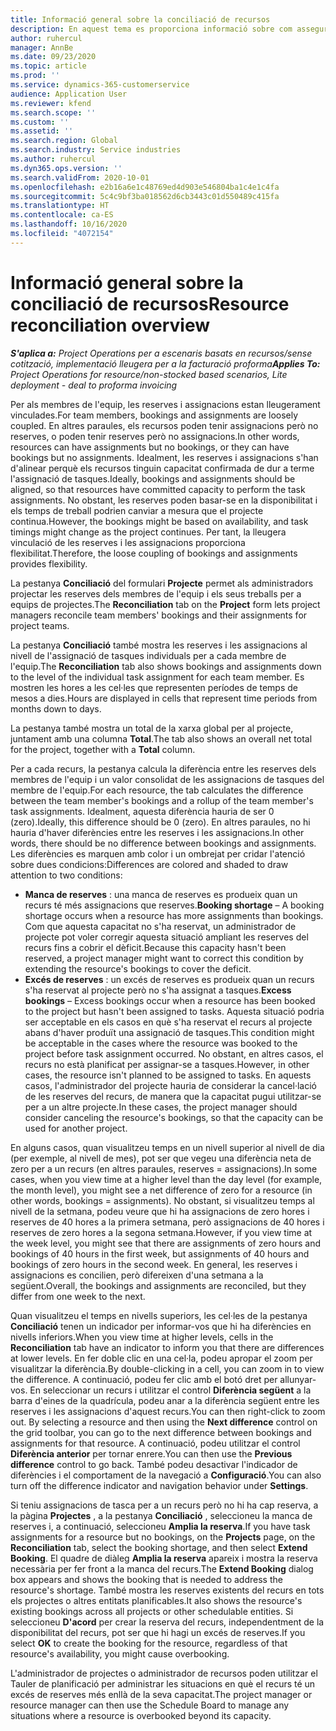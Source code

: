 ```yaml
---
title: Informació general sobre la conciliació de recursos
description: En aquest tema es proporciona informació sobre com assegurar-se que les reserves de recursos i les assignacions als projectes estiguin alineades.
author: ruhercul
manager: AnnBe
ms.date: 09/23/2020
ms.topic: article
ms.prod: ''
ms.service: dynamics-365-customerservice
audience: Application User
ms.reviewer: kfend
ms.search.scope: ''
ms.custom: ''
ms.assetid: ''
ms.search.region: Global
ms.search.industry: Service industries
ms.author: ruhercul
ms.dyn365.ops.version: ''
ms.search.validFrom: 2020-10-01
ms.openlocfilehash: e2b16a6e1c48769ed4d903e546804ba1c4e1c4fa
ms.sourcegitcommit: 5c4c9bf3ba018562d6cb3443c01d550489c415fa
ms.translationtype: HT
ms.contentlocale: ca-ES
ms.lasthandoff: 10/16/2020
ms.locfileid: "4072154"
---
```

# <a name="resource-reconciliation-overview"></a><span data-ttu-id="50a9a-103">Informació general sobre la conciliació de recursos</span><span class="sxs-lookup"><span data-stu-id="50a9a-103">Resource reconciliation overview</span></span>

<span data-ttu-id="50a9a-104">_**S'aplica a:** Project Operations per a escenaris basats en recursos/sense cotització, implementació lleugera per a la facturació proforma_</span><span class="sxs-lookup"><span data-stu-id="50a9a-104">_**Applies To:** Project Operations for resource/non-stocked based scenarios, Lite deployment - deal to proforma invoicing_</span></span>

<span data-ttu-id="50a9a-105">Per als membres de l'equip, les reserves i assignacions estan lleugerament vinculades.</span><span class="sxs-lookup"><span data-stu-id="50a9a-105">For team members, bookings and assignments are loosely coupled.</span></span> <span data-ttu-id="50a9a-106">En altres paraules, els recursos poden tenir assignacions però no reserves, o poden tenir reserves però no assignacions.</span><span class="sxs-lookup"><span data-stu-id="50a9a-106">In other words, resources can have assignments but no bookings, or they can have bookings but no assignments.</span></span> <span data-ttu-id="50a9a-107">Idealment, les reserves i assignacions s'han d'alinear perquè els recursos tinguin capacitat confirmada de dur a terme l'assignació de tasques.</span><span class="sxs-lookup"><span data-stu-id="50a9a-107">Ideally, bookings and assignments should be aligned, so that resources have committed capacity to perform the task assignments.</span></span> <span data-ttu-id="50a9a-108">No obstant, les reserves poden basar-se en la disponibilitat i els temps de treball podrien canviar a mesura que el projecte continua.</span><span class="sxs-lookup"><span data-stu-id="50a9a-108">However, the bookings might be based on availability, and task timings might change as the project continues.</span></span> <span data-ttu-id="50a9a-109">Per tant, la lleugera vinculació de les reserves i les assignacions proporciona flexibilitat.</span><span class="sxs-lookup"><span data-stu-id="50a9a-109">Therefore, the loose coupling of bookings and assignments provides flexibility.</span></span>

<span data-ttu-id="50a9a-110">La pestanya **Conciliació** del formulari **Projecte** permet als administradors projectar les reserves dels membres de l'equip i els seus treballs per a equips de projectes.</span><span class="sxs-lookup"><span data-stu-id="50a9a-110">The **Reconciliation** tab on the **Project** form lets project managers reconcile team members' bookings and their assignments for project teams.</span></span>

<span data-ttu-id="50a9a-111">La pestanya **Conciliació** també mostra les reserves i les assignacions al nivell de l'assignació de tasques individuals per a cada membre de l'equip.</span><span class="sxs-lookup"><span data-stu-id="50a9a-111">The **Reconciliation** tab also shows bookings and assignments down to the level of the individual task assignment for each team member.</span></span> <span data-ttu-id="50a9a-112">Es mostren les hores a les cel·les que representen períodes de temps de mesos a dies.</span><span class="sxs-lookup"><span data-stu-id="50a9a-112">Hours are displayed in cells that represent time periods from months down to days.</span></span>

<span data-ttu-id="50a9a-113">La pestanya també mostra un total de la xarxa global per al projecte, juntament amb una columna **Total**.</span><span class="sxs-lookup"><span data-stu-id="50a9a-113">The tab also shows an overall net total for the project, together with a **Total** column.</span></span>

<span data-ttu-id="50a9a-114">Per a cada recurs, la pestanya calcula la diferència entre les reserves dels membres de l'equip i un valor consolidat de les assignacions de tasques del membre de l'equip.</span><span class="sxs-lookup"><span data-stu-id="50a9a-114">For each resource, the tab calculates the difference between the team member's bookings and a rollup of the team member's task assignments.</span></span> <span data-ttu-id="50a9a-115">Idealment, aquesta diferència hauria de ser 0 (zero).</span><span class="sxs-lookup"><span data-stu-id="50a9a-115">Ideally, this difference should be 0 (zero).</span></span> <span data-ttu-id="50a9a-116">En altres paraules, no hi hauria d'haver diferències entre les reserves i les assignacions.</span><span class="sxs-lookup"><span data-stu-id="50a9a-116">In other words, there should be no difference between bookings and assignments.</span></span> <span data-ttu-id="50a9a-117">Les diferències es marquen amb color i un ombrejat per cridar l'atenció sobre dues condicions:</span><span class="sxs-lookup"><span data-stu-id="50a9a-117">Differences are colored and shaded to draw attention to two conditions:</span></span>

- <span data-ttu-id="50a9a-118">**Manca de reserves** : una manca de reserves es produeix quan un recurs té més assignacions que reserves.</span><span class="sxs-lookup"><span data-stu-id="50a9a-118">**Booking shortage** – A booking shortage occurs when a resource has more assignments than bookings.</span></span> <span data-ttu-id="50a9a-119">Com que aquesta capacitat no s'ha reservat, un administrador de projecte pot voler corregir aquesta situació ampliant les reserves del recurs fins a cobrir el dèficit.</span><span class="sxs-lookup"><span data-stu-id="50a9a-119">Because this capacity hasn't been reserved, a project manager might want to correct this condition by extending the resource's bookings to cover the deficit.</span></span>
- <span data-ttu-id="50a9a-120">**Excés de reserves** : un excés de reserves es produeix quan un recurs s'ha reservat al projecte però no s'ha assignat a tasques.</span><span class="sxs-lookup"><span data-stu-id="50a9a-120">**Excess bookings** – Excess bookings occur when a resource has been booked to the project but hasn't been assigned to tasks.</span></span> <span data-ttu-id="50a9a-121">Aquesta situació podria ser acceptable en els casos en què s'ha reservat el recurs al projecte abans d'haver produït una assignació de tasques.</span><span class="sxs-lookup"><span data-stu-id="50a9a-121">This condition might be acceptable in the cases where the resource was booked to the project before task assignment occurred.</span></span> <span data-ttu-id="50a9a-122">No obstant, en altres casos, el recurs no està planificat per assignar-se a tasques.</span><span class="sxs-lookup"><span data-stu-id="50a9a-122">However, in other cases, the resource isn't planned to be assigned to tasks.</span></span> <span data-ttu-id="50a9a-123">En aquests casos, l'administrador del projecte hauria de considerar la cancel·lació de les reserves del recurs, de manera que la capacitat pugui utilitzar-se per a un altre projecte.</span><span class="sxs-lookup"><span data-stu-id="50a9a-123">In these cases, the project manager should consider canceling the resource's bookings, so that the capacity can be used for another project.</span></span>

<span data-ttu-id="50a9a-124">En alguns casos, quan visualitzeu temps en un nivell superior al nivell de dia (per exemple, al nivell de mes), pot ser que vegeu una diferència neta de zero per a un recurs (en altres paraules, reserves = assignacions).</span><span class="sxs-lookup"><span data-stu-id="50a9a-124">In some cases, when you view time at a higher level than the day level (for example, the month level), you might see a net difference of zero for a resource (in other words, bookings = assignments).</span></span> <span data-ttu-id="50a9a-125">No obstant, si visualitzeu temps al nivell de la setmana, podeu veure que hi ha assignacions de zero hores i reserves de 40 hores a la primera setmana, però assignacions de 40 hores i reserves de zero hores a la segona setmana.</span><span class="sxs-lookup"><span data-stu-id="50a9a-125">However, if you view time at the week level, you might see that there are assignments of zero hours and bookings of 40 hours in the first week, but assignments of 40 hours and bookings of zero hours in the second week.</span></span> <span data-ttu-id="50a9a-126">En general, les reserves i assignacions es concilien, però difereixen d'una setmana a la següent.</span><span class="sxs-lookup"><span data-stu-id="50a9a-126">Overall, the bookings and assignments are reconciled, but they differ from one week to the next.</span></span>

<span data-ttu-id="50a9a-127">Quan visualitzeu el temps en nivells superiors, les cel·les de la pestanya **Conciliació** tenen un indicador per informar-vos que hi ha diferències en nivells inferiors.</span><span class="sxs-lookup"><span data-stu-id="50a9a-127">When you view time at higher levels, cells in the **Reconciliation** tab have an indicator to inform you that there are differences at lower levels.</span></span> <span data-ttu-id="50a9a-128">En fer doble clic en una cel·la, podeu apropar el zoom per visualitzar la diferència.</span><span class="sxs-lookup"><span data-stu-id="50a9a-128">By double-clicking in a cell, you can zoom in to view the difference.</span></span> <span data-ttu-id="50a9a-129">A continuació, podeu fer clic amb el botó dret per allunyar-vos. En seleccionar un recurs i utilitzar el control **Diferència següent** a la barra d'eines de la quadrícula, podeu anar a la diferència següent entre les reserves i les assignacions d'aquest recurs.</span><span class="sxs-lookup"><span data-stu-id="50a9a-129">You can then right-click to zoom out. By selecting a resource and then using the **Next difference** control on the grid toolbar, you can go to the next difference between bookings and assignments for that resource.</span></span> <span data-ttu-id="50a9a-130">A continuació, podeu utilitzar el control **Diferència anterior** per tornar enrere.</span><span class="sxs-lookup"><span data-stu-id="50a9a-130">You can then use the **Previous difference** control to go back.</span></span> <span data-ttu-id="50a9a-131">També podeu desactivar l'indicador de diferències i el comportament de la navegació a **Configuració**.</span><span class="sxs-lookup"><span data-stu-id="50a9a-131">You can also turn off the difference indicator and navigation behavior under **Settings**.</span></span>


<span data-ttu-id="50a9a-132">Si teniu assignacions de tasca per a un recurs però no hi ha cap reserva, a la pàgina **Projectes** , a la pestanya **Conciliació** , seleccioneu la manca de reserves i, a continuació, seleccioneu **Amplia la reserva**.</span><span class="sxs-lookup"><span data-stu-id="50a9a-132">If you have task assignments for a resource but no bookings, on the **Projects** page, on the **Reconciliation** tab, select the booking shortage, and then select **Extend Booking**.</span></span> <span data-ttu-id="50a9a-133">El quadre de diàleg **Amplia la reserva** apareix i mostra la reserva necessària per fer front a la manca del recurs.</span><span class="sxs-lookup"><span data-stu-id="50a9a-133">The **Extend Booking** dialog box appears and shows the booking that is needed to address the resource's shortage.</span></span> <span data-ttu-id="50a9a-134">També mostra les reserves existents del recurs en tots els projectes o altres entitats planificables.</span><span class="sxs-lookup"><span data-stu-id="50a9a-134">It also shows the resource's existing bookings across all projects or other schedulable entities.</span></span> <span data-ttu-id="50a9a-135">Si seleccioneu **D'acord** per crear la reserva del recurs, independentment de la disponibilitat del recurs, pot ser que hi hagi un excés de reserves.</span><span class="sxs-lookup"><span data-stu-id="50a9a-135">If you select **OK** to create the booking for the resource, regardless of that resource's availability, you might cause overbooking.</span></span>

<span data-ttu-id="50a9a-136">L'administrador de projectes o administrador de recursos poden utilitzar el Tauler de planificació per administrar les situacions en què el recurs té un excés de reserves més enllà de la seva capacitat.</span><span class="sxs-lookup"><span data-stu-id="50a9a-136">The project manager or resource manager can then use the Schedule Board to manage any situations where a resource is overbooked beyond its capacity.</span></span>

